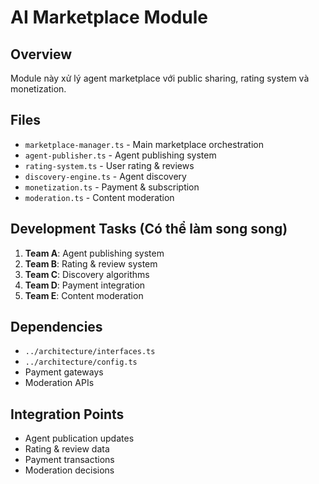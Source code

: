 # AI Marketplace Module

## Overview
Module này xử lý agent marketplace với public sharing, rating system và monetization.

## Files
- `marketplace-manager.ts` - Main marketplace orchestration
- `agent-publisher.ts` - Agent publishing system
- `rating-system.ts` - User rating & reviews
- `discovery-engine.ts` - Agent discovery
- `monetization.ts` - Payment & subscription
- `moderation.ts` - Content moderation

## Development Tasks (Có thể làm song song)
1. **Team A**: Agent publishing system
2. **Team B**: Rating & review system
3. **Team C**: Discovery algorithms
4. **Team D**: Payment integration
5. **Team E**: Content moderation

## Dependencies
- `../architecture/interfaces.ts`
- `../architecture/config.ts`
- Payment gateways
- Moderation APIs

## Integration Points
- Agent publication updates
- Rating & review data
- Payment transactions
- Moderation decisions